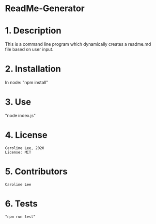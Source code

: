 # ReadMe-Generator

# 1. Description
This is a command line program which dynamically creates a readme.md file based on user input.

# 2. Installation
  In node: "npm install"
  
# 3. Use
  "node index.js"

# 4. License
    Caroline Lee, 2020
    License: MIT
 # 5. Contributors
    Caroline Lee
    
# 6. Tests
    "npm run test"
    
    
    

